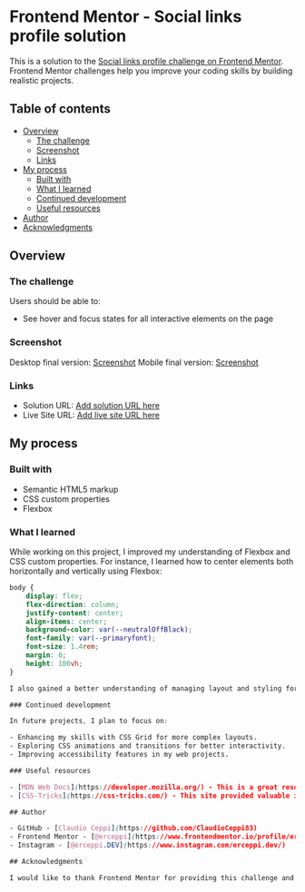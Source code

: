 # Frontend Mentor - Social links profile solution

This is a solution to the [Social links profile challenge on Frontend Mentor](https://www.frontendmentor.io/challenges/social-links-profile-UG32l9m6dQ). Frontend Mentor challenges help you improve your coding skills by building realistic projects. 

## Table of contents

- [Overview](#overview)
  - [The challenge](#the-challenge)
  - [Screenshot](#screenshot)
  - [Links](#links)
- [My process](#my-process)
  - [Built with](#built-with)
  - [What I learned](#what-i-learned)
  - [Continued development](#continued-development)
  - [Useful resources](#useful-resources)
- [Author](#author)
- [Acknowledgments](#acknowledgments)

## Overview

### The challenge

Users should be able to:

- See hover and focus states for all interactive elements on the page

### Screenshot

Desktop final version: [Screenshot](/design/final-desktop.jpeg)
Mobile final version: [Screenshot](/design/final-mobile.jpeg)

### Links

- Solution URL: [Add solution URL here](https://github.com/ClaudioCeppi83/social-links-profile)
- Live Site URL: [Add live site URL here](http://ClaudioCeppi83.github.io/social-links-profile/)

## My process

### Built with

- Semantic HTML5 markup
- CSS custom properties
- Flexbox

### What I learned

While working on this project, I improved my understanding of Flexbox and CSS custom properties. For instance, I learned how to center elements both horizontally and vertically using Flexbox:

```css
body {
    display: flex;
    flex-direction: column;
    justify-content: center;
    align-items: center;
    background-color: var(--neutralOffBlack);
    font-family: var(--primaryfont);
    font-size: 1.4rem;
    margin: 0;
    height: 100vh;
}

I also gained a better understanding of managing layout and styling for responsive design.

### Continued development

In future projects, I plan to focus on:

- Enhancing my skills with CSS Grid for more complex layouts.
- Exploring CSS animations and transitions for better interactivity.
- Improving accessibility features in my web projects.

### Useful resources

- [MDN Web Docs](https://developer.mozilla.org/) - This is a great resource for learning about various web technologies and best practices.
- [CSS-Tricks](https://css-tricks.com/) - This site provided valuable insights into Flexbox and CSS custom properties.

## Author

- GitHub - [Claudio Ceppi](https://github.com/ClaudioCeppi83)
- Frontend Mentor - [@erceppi](https://www.frontendmentor.io/profile/erceppi)
- Instagram - [@erceppi.DEV](https://www.instagram.com/erceppi.dev/)

## Acknowledgments

I would like to thank Frontend Mentor for providing this challenge and the community for their support and feedback.
